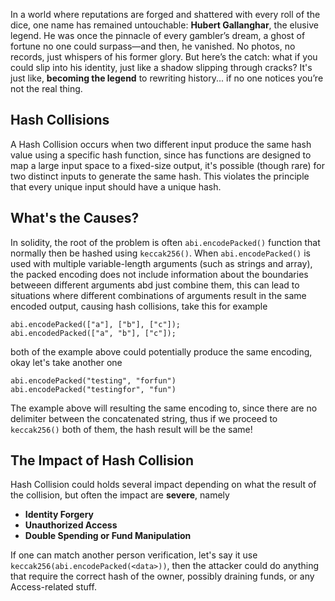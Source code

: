 In a world where reputations are forged and shattered with every roll of the dice, one name has remained untouchable: **Hubert Gallanghar**, the elusive legend. He was once the pinnacle of every gambler’s dream, a ghost of fortune no one could surpass—and then, he vanished. No photos, no records, just whispers of his former glory. But here’s the catch: what if you could slip into his identity, just like a shadow slipping through cracks? It's just like, **becoming the legend**  to rewriting history... if no one notices you’re not the real thing.

## Hash Collisions
A Hash Collision occurs when two different input produce the same hash value using a specific hash function, since has functions are designed to map a large input space to a fixed-size output, it's possible (though rare) for two distinct inputs to generate the same hash. This violates the principle that every unique input should have a unique hash.

## What's the Causes?
In solidity, the root of the problem is often `abi.encodePacked()` function that normally then be hashed using `keccak256()`. When `abi.encodePacked()` is used with multiple variable-length arguments (such as strings and array), the packed encoding does not include information about the boundaries betweeen different arguments abd just combine them, this can lead to situations where different combinations of arguments result in the same encoded output, causing hash collisions, take this for example

```solidity
abi.encodePacked(["a"], ["b"], ["c"]);
abi.encodedPacked(["a", "b"], ["c"]);
```

both of the example above could potentially produce the same encoding, okay let's take another one

```solidity
abi.encodePacked("testing", "forfun")
abi.encodePacked("testingfor", "fun")
```

The example above will resulting the same encoding to, since there are no delimiter between the concatenated string, thus if we proceed to `keccak256()` both of them, the hash result will be the same!

## The Impact of Hash Collision
Hash Collision could holds several impact depending on what the result of the collision, but often the impact are **severe**, namely

- **Identity Forgery**
- **Unauthorized Access**
- **Double Spending or Fund Manipulation**

If one can match another person verification, let's say it use `keccak256(abi.encodePacked(<data>))`, then the attacker could do anything that require the correct hash of the owner, possibly draining funds, or any Access-related stuff.